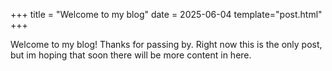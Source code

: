 +++
title = "Welcome to my blog"
date = 2025-06-04
template="post.html"
+++

Welcome to my blog! Thanks for passing by. Right now this is the only post, but im hoping that soon there will be more content in here.
